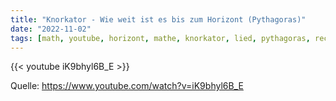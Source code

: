 ```yaml
---
title: "Knorkator - Wie weit ist es bis zum Horizont (Pythagoras)"
date: "2022-11-02"
tags: [math, youtube, horizont, mathe, knorkator, lied, pythagoras, rechtwinkliges_dreieck]
---
```


{{< youtube iK9bhyl6B_E >}}

Quelle: https://www.youtube.com/watch?v=iK9bhyl6B_E